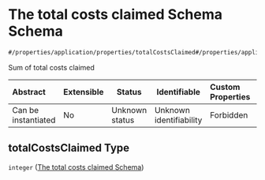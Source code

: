 # The total costs claimed Schema Schema

```txt
#/properties/application/properties/totalCostsClaimed#/properties/application/properties/totalCostsClaimed
```

Sum of total costs claimed


| Abstract            | Extensible | Status         | Identifiable            | Custom Properties | Additional Properties | Access Restrictions | Defined In                                                                                     |
| :------------------ | ---------- | -------------- | ----------------------- | :---------------- | --------------------- | ------------------- | ---------------------------------------------------------------------------------------------- |
| Can be instantiated | No         | Unknown status | Unknown identifiability | Forbidden         | Allowed               | none                | [CompletionReport.schema.json\*](../false/CompletionReport.schema.json "open original schema") |

## totalCostsClaimed Type

`integer` ([The total costs claimed Schema](completionreport-properties-the-application-schema-properties-the-total-costs-claimed-schema.md))
